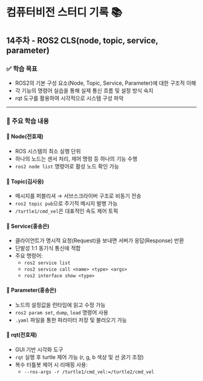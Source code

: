 # 컴퓨터비전 스터디 기록 📚  

## 14주차 - ROS2 CLS(node, topic, service, parameter)

### ✅ 학습 목표
- ROS2의 기본 구성 요소(Node, Topic, Service, Parameter)에 대한 구조적 이해
- 각 기능의 명령어 실습을 통해 실제 통신 흐름 및 설정 방식 숙지
- rqt 도구를 활용하여 시각적으로 시스템 구성 파악

---

### 🧩 주요 학습 내용

#### 🔹 Node(전효재)
- ROS 시스템의 최소 실행 단위
- 하나의 노드는 센서 처리, 제어 명령 등 하나의 기능 수행
- `ros2 node list` 명령어로 활성 노드 확인 가능

#### 🔹 Topic(김사웅)
- 메시지를 퍼블리셔 → 서브스크라이버 구조로 비동기 전송
- `ros2 topic pub`으로 주기적 메시지 발행 가능
- `/turtle1/cmd_vel`은 대표적인 속도 제어 토픽

#### 🔹 Service(홍송은)
- 클라이언트가 명시적 요청(Request)을 보내면 서버가 응답(Response) 반환
- 단발성 1:1 동기식 통신에 적합
- 주요 명령어:
  - `ros2 service list`  
  - `ros2 service call <name> <type> <args>`  
  - `ros2 interface show <type>`

#### 🔹 Parameter(홍송은)
- 노드의 설정값을 런타임에 읽고 수정 가능
- `ros2 param set`, `dump`, `load` 명령어 사용
- `.yaml` 파일을 통한 파라미터 저장 및 불러오기 가능

#### 🔹 rqt(전효재)
- GUI 기반 시각화 도구
- `rqt` 실행 후 turtle 제어 가능 (r, g, b 색상 및 선 굵기 조정)
- 복수 터틀봇 제어 시 리매핑 사용:
  - `--ros-args -r /turtle1/cmd_vel:=/turtle2/cmd_vel`